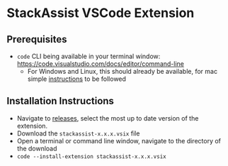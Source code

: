 # StackAssist VSCode Extension

## Prerequisites
- `code` CLI being available in your terminal window: https://code.visualstudio.com/docs/editor/command-line
    - For Windows and Linux, this should already be available, for mac simple [instructions](https://code.visualstudio.com/docs/setup/mac#_launching-from-the-command-line) to be followed


## Installation Instructions
- Navigate to [releases](https://github.com/timtatt/stackassist-extension/releases), select the most up to date version of the extension. 
- Download the `stackassist-x.x.x.vsix` file
- Open a terminal or command line window, navigate to the directory of the download
- `code --install-extension stackassist-x.x.x.vsix`